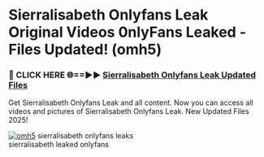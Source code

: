 # Sierralisabeth Onlyfans Leak Original Videos 0nlyFans Leaked - Files Updated! (omh5)

<h3>🔴 CLICK HERE 🌐==►► <a href="https://tinyurl.com/ms9xzufz" rel="nofollow">Sierralisabeth Onlyfans Leak Updated Files</a></h3>

Get Sierralisabeth Onlyfans Leak and all content. Now you can access all videos and pictures of Sierralisabeth Onlyfans Leak. New Updated Files 2025!

[![omh5](https://i.imgur.com/PQ7UWWw.gif)](https://tinyurl.com/ms9xzufz)
sierralisabeth onlyfans leaks<br>
sierralisabeth leaked onlyfans